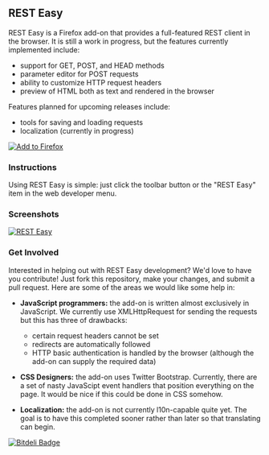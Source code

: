 ## REST Easy

REST Easy is a Firefox add-on that provides a full-featured REST client in the browser.
It is still a work in progress, but the features currently implemented include:

 - support for GET, POST, and HEAD methods
 - parameter editor for POST requests
 - ability to customize HTTP request headers
 - preview of HTML both as text and rendered in the browser

Features planned for upcoming releases include:

 - tools for saving and loading requests
 - localization (currently in progress)

[![Add to Firefox](http://i.stack.imgur.com/JE1T5.png)](https://addons.mozilla.org/en-US/firefox/addon/rest-easy/)

### Instructions

Using REST Easy is simple: just click the toolbar button or the "REST Easy" item in the web developer menu.

### Screenshots

[![REST Easy](http://i.stack.imgur.com/GzBXb.png)](http://i.stack.imgur.com/27nBA.png)

### Get Involved

Interested in helping out with REST Easy development?
We'd love to have you contribute!
Just fork this repository, make your changes, and submit a pull request.
Here are some of the areas we would like some help in:

 - **JavaScript programmers:** the add-on is written almost exclusively in JavaScript.
   We currently use XMLHttpRequest for sending the requests but this has three of drawbacks:

    - certain request headers cannot be set
    - redirects are automatically followed
    - HTTP basic authentication is handled by the browser (although the add-on can supply the required data)

 - **CSS Designers:** the add-on uses Twitter Bootstrap.
   Currently, there are a set of nasty JavaScipt event handlers that position everything on the page.
   It would be nice if this could be done in CSS somehow.

 - **Localization:** the add-on is not currently l10n-capable quite yet.
   The goal is to have this completed sooner rather than later so that translating can begin.

[![Bitdeli Badge](https://d2weczhvl823v0.cloudfront.net/nathan-osman/rest-easy/trend.png)](https://bitdeli.com/free "Bitdeli Badge")
